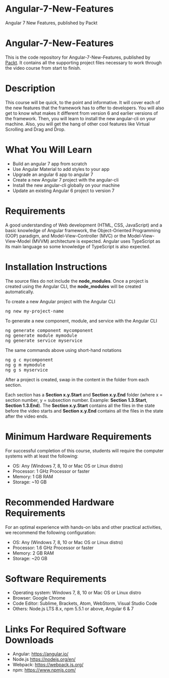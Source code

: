 # Angular-7-New-Features
Angular 7 New Features, published by Packt

# Angular-7-New-Features
This is the code repository for Angular-7-New-Features, published by <a href="https://www.packtpub.com/">Packt</a>. It contains all the supporting project files necessary to work through the video course from start to finish.

# Description
This course will be quick, to the point and informative. It will cover each of the new features that the framework has to offer to developers. You will also get to know what makes it different from version 6 and earlier versions of the framework. Then, you will learn to install the new angular-cli on your machine. Also, you will get the hang of other cool features like Virtual Scrolling and Drag and Drop. 

# What You Will Learn
- Build an angular 7 app from scratch
- Use Angular Material to add styles to your app 
- Upgrade an angular 6 app to angular 7
- Create a new Angular 7 project with the angular-cli
- Install the new angular-cli globally on your machine
- Update an existing Angular 6 project to version 7

# Requirements
A good understanding of Web development (HTML, CSS, JavaScript) and a basic knowledge of Angular framework, the Object-Oriented Programming (OOP) paradigm, and Model-View-Controller (MVC) or the Model-View-View-Model (MVVM) architecture is expected.  Angular uses TypeScript as its main language so some knowledge of TypeScript is also expected.

# Installation Instructions
The source files do not include the <b>node_modules</b>.  Once a project is created using the Angular CLI, the <b>node_modules</b> will be created automatically.

To create a new Angular project with the Angular CLI
<pre>
ng new my-project-name
</pre>

To generate a new component, module, and service with the Angular CLI
<pre>
ng generate component mycomponent
ng generate module mymodule
ng generate service myservice
</pre>

The same commands above using short-hand notations
<pre>
ng g c mycomponent
ng g m mymodule
ng g s myservice
</pre>

After a project is created, swap in the content in the folder from each section.

Each section has a <b>Section x.y.Start</b> and <b>Section x.y.End</b> folder (where x = section number, y = subsection number.  Example:  <b>Section 1.3.Start</b>, <b>Section 1.3.End</b>).  The <b>Section x.y.Start</b> contains all the files in the state before the video starts and <b>Section x.y.End</b> contains all the files in the state after the video ends.

# Minimum Hardware Requirements
For successful completion of this course, students will require the computer systems with at least the
following:
- OS: Any (Windows 7, 8, 10 or Mac OS or Linux distro)
- Processor: 1 GHz Processor or faster
- Memory: 1 GB RAM
- Storage: ~10 GB

# Recommended Hardware Requirements
For an optimal experience with hands-on labs and other practical activities, we recommend the following
configuration:
- OS: Any (Windows 7, 8, 10 or Mac OS or Linux distro)
- Processor: 1.6 GHz Processor or faster
- Memory: 2 GB RAM
- Storage: ~20 GB

# Software Requirements
- Operating system: Windows 7, 8, 10 or Mac OS or Linux distro
- Browser: Google Chrome
- Code Editor: Sublime, Brackets, Atom, WebStorm, Visual Studio Code
- Others: Node.js LTS 8.x, npm 5.5.1 or above, Angular 6 & 7

# Links For Required Software Downloads
- Angular: https://angular.io/
- Node.js https://nodejs.org/en/
- Webpack: https://webpack.js.org/
- npm: https://www.npmjs.com/
